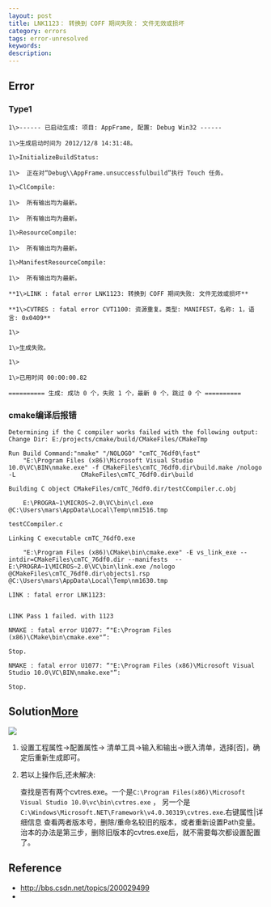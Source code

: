 ```yaml
---
layout: post
title: LNK1123： 转换到 COFF 期间失败： 文件无效或损坏
category: errors
tags: error-unresolved
keywords: 
description: 
---
```


## Error

### Type1
```
1\>------ 已启动生成: 项目: AppFrame, 配置: Debug Win32 ------

1\>生成启动时间为 2012/12/8 14:31:48。

1\>InitializeBuildStatus:

1\>  正在对“Debug\\AppFrame.unsuccessfulbuild”执行 Touch 任务。

1\>ClCompile:

1\>  所有输出均为最新。

1\>  所有输出均为最新。

1\>ResourceCompile:

1\>  所有输出均为最新。

1\>ManifestResourceCompile:

1\>  所有输出均为最新。

**1\>LINK : fatal error LNK1123: 转换到 COFF 期间失败: 文件无效或损坏**

**1\>CVTRES : fatal error CVT1100: 资源重复。类型: MANIFEST，名称: 1，语言: 0x0409**

1\>

1\>生成失败。

1\>

1\>已用时间 00:00:00.82

========== 生成: 成功 0 个，失败 1 个，最新 0 个，跳过 0 个 ==========
```

### cmake编译后报错

```
Determining if the C compiler works failed with the following output:
Change Dir: E:/projects/cmake/build/CMakeFiles/CMakeTmp

Run Build Command:"nmake" "/NOLOGO" "cmTC_76df0\fast"
	"E:\Program Files (x86)\Microsoft Visual Studio 10.0\VC\BIN\nmake.exe" -f CMakeFiles\cmTC_76df0.dir\build.make /nologo -L                  CMakeFiles\cmTC_76df0.dir\build

Building C object CMakeFiles/cmTC_76df0.dir/testCCompiler.c.obj

	E:\PROGRA~1\MICROS~2.0\VC\bin\cl.exe  @C:\Users\mars\AppData\Local\Temp\nm1516.tmp

testCCompiler.c

Linking C executable cmTC_76df0.exe

	"E:\Program Files (x86)\CMake\bin\cmake.exe" -E vs_link_exe --intdir=CMakeFiles\cmTC_76df0.dir --manifests  -- E:\PROGRA~1\MICROS~2.0\VC\bin\link.exe /nologo @CMakeFiles\cmTC_76df0.dir\objects1.rsp @C:\Users\mars\AppData\Local\Temp\nm1630.tmp

LINK : fatal error LNK1123: 


LINK Pass 1 failed. with 1123

NMAKE : fatal error U1077: “"E:\Program Files (x86)\CMake\bin\cmake.exe"”: 

Stop.

NMAKE : fatal error U1077: “"E:\Program Files (x86)\Microsoft Visual Studio 10.0\VC\BIN\nmake.exe"”: 

Stop.
```

## Solution[More](http://bbs.csdn.net/topics/390121452)
![](/Resources/LNK1123_转换到_COFF_期间失败_文件无效或损坏_1.png)

1. 设置工程属性->配置属性-> 清单工具->输入和输出->嵌入清单，选择[否]，确定后重新生成即可。

2. 若以上操作后,还未解决:
   
   查找是否有两个cvtres.exe。一个是`C:\Program Files(x86)\Microsoft Visual Studio 10.0\vc\bin\cvtres.exe`
   ， 另一个是`C:\Windows\Microsoft.NET\Framework\v4.0.30319\cvtres.exe`.右键属性|详细信息 查看两者版本号，删除/重命名较旧的版本，或者重新设置Path变量。
   治本的办法是第三步，删除旧版本的cvtres.exe后，就不需要每次都设置配置了。
## Reference
* <http://bbs.csdn.net/topics/200029499>
* 
